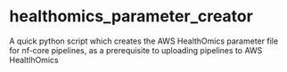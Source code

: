 # healthomics_parameter_creator
A quick python script which creates the AWS HealthOmics parameter file for nf-core pipelines, as a prerequisite to uploading pipelines to AWS HealtlhOmics
